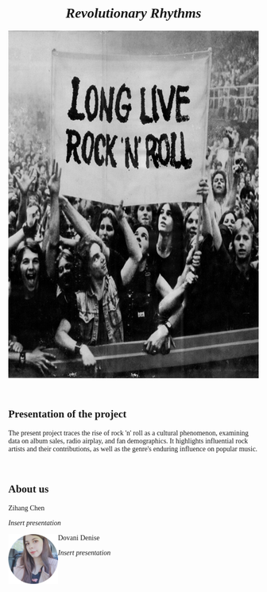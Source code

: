 <!DOCTYPE html>
<html>
<head>
</head>
<body>

<h1 align="center"; style="font-family:calibri;"> <i> Revolutionary Rhythms </i> </h1>
<p align="center">
  <img align="center" src="img.jpg"; width="700" height="700">
</p>
<br>

<section>
<h2 style="font-family:calibri;"> Presentation of the project </h2>
<p style="font-family:calibri;"> The present project traces the rise of rock 'n' roll as a cultural phenomenon, examining data on album sales, radio airplay, and fan demographics. It highlights influential rock artists and their contributions, as well as the genre's enduring influence on popular music.</p>
</section>
<br>

<section>
<h2 style="font-family:calibri;"> About us </h2>
<p style="font-family:calibri;"> Zihang Chen </p>
  <p style="font-family:calibri;"> <i> Insert presentation </i> </p>
 <img align="left" src="Denise.jpg"; width="100" height="100">
  <p style="font-family:calibri;"> Dovani Denise </p>
    <p style="font-family:calibri;"> <i> Insert presentation </i> </p>
</section>

</body>
</html>

